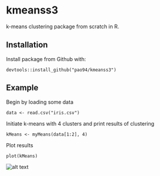 # kmeanss3
k-means clustering package from scratch in R.

## Installation
Install package from Github with:
```
devtools::install_github("pao94/kmeanss3")
```
## Example
Begin by loading some data
```
data <- read.csv("iris.csv")
```
Initiate k-means with 4 clusters and print results of clustering
```
kMeans <- myMeans(data[1:2], 4)
```
Plot results
```
plot(kMeans)
```
![alt text](https://github.com/pao94/kmeanss3/tree/master/man/figs/plot.PNG "k-means plot")
